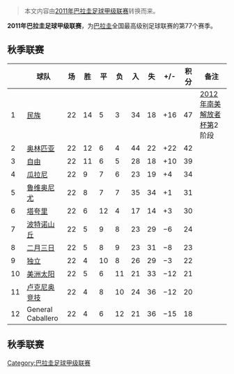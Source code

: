 > 本文内容由[2011年巴拉圭足球甲级联赛](https://zh.wikipedia.org/wiki/2011年巴拉圭足球甲级联赛)转换而来。


**2011年巴拉圭足球甲级联赛**，为[巴拉圭](../Page/巴拉圭.md "wikilink")全国最高级别足球联赛的第77个赛季。

## 秋季联赛

|    | 球队                                                           | 场  | 胜  | 平  | 负  | 入  | 失  | \+/- | 积分 | 备注                                                                      |
| -- | ------------------------------------------------------------ | -- | -- | -- | -- | -- | -- | ---- | -- | ----------------------------------------------------------------------- |
| 1  | [民族](https://zh.wikipedia.org/wiki/民族俱乐部_\(巴拉圭\) "wikilink") | 22 | 14 | 5  | 3  | 34 | 18 | \+16 | 47 | [2012年南美解放者杯第](https://zh.wikipedia.org/wiki/2012年南美解放者杯 "wikilink")2阶段 |
| 2  | [奥林匹亚](../Page/奥林匹亚俱乐部.md "wikilink")                        | 22 | 12 | 6  | 4  | 44 | 22 | \+22 | 42 |                                                                         |
| 3  | [自由](../Page/自由俱乐部.md "wikilink")                            | 22 | 11 | 6  | 5  | 28 | 18 | \+10 | 39 |                                                                         |
| 4  | [瓜拉尼](https://zh.wikipedia.org/wiki/瓜拉尼俱乐部 "wikilink")       | 22 | 9  | 7  | 6  | 23 | 19 | \+4  | 34 |                                                                         |
| 5  | [鲁维奥尼尤](../Page/鲁维奥尼尤俱乐部.md "wikilink")                      | 22 | 8  | 7  | 7  | 35 | 34 | \+1  | 31 |                                                                         |
| 6  | [塔夸里](https://zh.wikipedia.org/wiki/塔夸里足球俱乐部 "wikilink")     | 22 | 6  | 12 | 4  | 17 | 14 | \+3  | 30 |                                                                         |
| 7  | [波特诺山丘](../Page/波特诺山丘.md "wikilink")                         | 22 | 5  | 9  | 8  | 23 | 29 | −6   | 24 |                                                                         |
| 8  | [二月三日](https://zh.wikipedia.org/wiki/二月三日竞技俱乐部 "wikilink")   | 22 | 5  | 8  | 9  | 23 | 31 | −8   | 23 |                                                                         |
| 9  | [独立](https://zh.wikipedia.org/wiki/独立足球俱乐部 "wikilink")       | 22 | 4  | 10 | 8  | 26 | 29 | −3   | 22 |                                                                         |
| 10 | [美洲太阳](https://zh.wikipedia.org/wiki/美洲太阳俱乐部 "wikilink")     | 22 | 5  | 6  | 11 | 21 | 33 | −12  | 21 |                                                                         |
| 11 | [卢克尼奥竞技](https://zh.wikipedia.org/wiki/卢克尼奥竞技俱乐部 "wikilink") | 22 | 4  | 8  | 10 | 24 | 36 | −12  | 20 |                                                                         |
| 12 | General Caballero                                            | 22 | 4  | 6  | 12 | 21 | 36 | −15  | 18 |                                                                         |

## 秋季联赛

[Category:巴拉圭足球甲级联赛](https://zh.wikipedia.org/wiki/Category:巴拉圭足球甲级联赛 "wikilink")